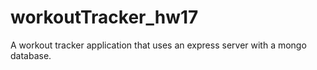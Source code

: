 # workoutTracker_hw17
A workout tracker application that uses an express server with a mongo database.
